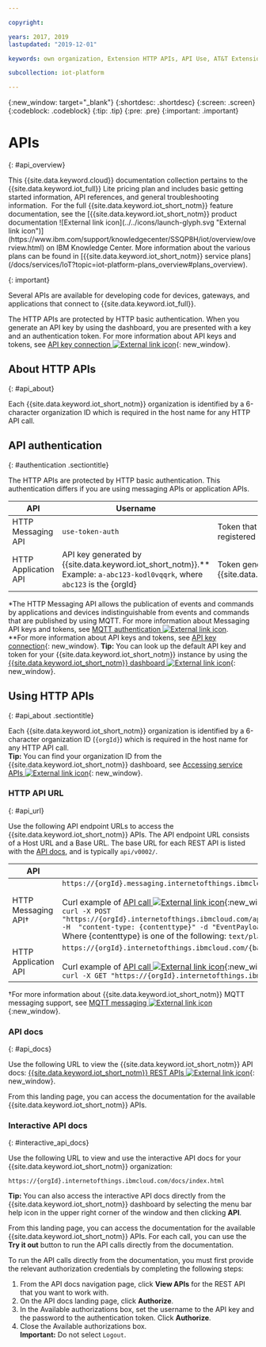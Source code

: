 ```yaml
---

copyright:

years: 2017, 2019
lastupdated: "2019-12-01"

keywords: own organization, Extension HTTP APIs, API Use, AT&T Extension, Administer AT&T

subcollection: iot-platform

---
```


{:new_window: target="\_blank"}
{:shortdesc: .shortdesc}
{:screen: .screen}
{:codeblock: .codeblock}
{:tip: .tip}
{:pre: .pre}
{:important: .important}


# APIs
{: #api_overview}

<p>This {{site.data.keyword.cloud}} documentation collection pertains to the {{site.data.keyword.iot_full}} Lite pricing plan and includes basic getting started information, API references, and general troubleshooting information. 
For the full {{site.data.keyword.iot_short_notm}} feature documentation, see the [{{site.data.keyword.iot_short_notm}} product documentation ![External link icon](../../icons/launch-glyph.svg "External link icon")](https://www.ibm.com/support/knowledgecenter/SSQP8H/iot/overview/overview.html) on IBM Knowledge Center. More information about the various plans can be found in [{{site.data.keyword.iot_short_notm}} service plans](/docs/services/IoT?topic=iot-platform-plans_overview#plans_overview). 
</p>
{: important}

Several APIs are available for developing code for devices, gateways, and applications that connect to {{site.data.keyword.iot_full}}.

The HTTP APIs are protected by HTTP basic authentication. When you generate an API key by using the dashboard, you are presented with a key and an authentication token. For more information about API keys and tokens, see [API key connection ![External link icon](../../../icons/launch-glyph.svg)](https://www.ibm.com/support/knowledgecenter/SSQP8H/iot/platform/platform_authorization.html#api-key){: new_window}.


## About HTTP APIs
{: #api_about}

Each {{site.data.keyword.iot_short_notm}} organization is identified by a 6-character organization ID which is required in the host name for any HTTP API call.   

## API authentication
{: #authentication .sectiontitle}

The HTTP APIs are protected by HTTP basic authentication. This authentication differs if you are using messaging APIs or application APIs. 

API|Username|Password
---|---|---
HTTP Messaging API|`use-token-auth`|Token that is created when you registered your device.&ast;
HTTP Application API|API key generated by {{site.data.keyword.iot_short_notm}}.&ast;&ast;</br>Example: `a-abc123-kodl0vqqrk`, where `abc123` is the {orgId}| Token generated by {{site.data.keyword.iot_short_notm}}.&ast;&ast;

&ast;The HTTP Messaging API allows the publication of events and commands by applications and devices indistinguishable from events and commands that are published by using MQTT. For more information about Messaging API keys and tokens, see [MQTT authentication ![External link icon](../../../../icons/launch-glyph.svg "External link icon")](https://www.ibm.com/support/knowledgecenter/SSQP8H/iot/platform/devices/mqtt.html#mqtt_authentication).  
&ast;&ast;For more information about API keys and tokens, see [API key connection](../applications/app_dev_index.html#authentication){: new_window}.   **Tip:** You can look up the default API key and token for your {{site.data.keyword.iot_short_notm}} instance by using the [{{site.data.keyword.iot_short_notm}} dashboard ![External link icon](../../../../icons/launch-glyph.svg "External link icon")](https://www.ibm.com/support/knowledgecenter/SSQP8H/iot/getting_started/external_dashboard.html#access_api){: new_window}.

## Using HTTP APIs
{: #api_about .sectiontitle}

Each {{site.data.keyword.iot_short_notm}} organization is identified by a 6-character organization ID (`{orgId}`) which is required in the host name for any HTTP API call.   
**Tip:** You can find your organization ID from the {{site.data.keyword.iot_short_notm}} dashboard, see [Accessing service APIs ![External link icon](../../../../icons/launch-glyph.svg "External link icon")](https://www.ibm.com/support/knowledgecenter/SSQP8H/iot/getting_started/external_dashboard.html#access_api){: new_window}.

### HTTP API URL  
{: #api_url}  

Use the following API endpoint URLs to access the {{site.data.keyword.iot_short_notm}} APIs. The API endpoint URL consists of a Host URL and a Base URL. The base URL for each REST API is listed with the [API docs](#api_docs), and is typically `api/v0002/`.

API|Host URL
---|---
HTTP Messaging API&dagger;|`https://{orgId}.messaging.internetofthings.ibmcloud.com/{base_URL}`</br></br>Curl example of [API call ![External link icon](../../../../icons/launch-glyph.svg "External link icon")](https://docs.internetofthings.ibmcloud.com/apis/swagger/v0002/http-messaging.html#/Devices%20and%20gateways/post_device_types__typeId__devices__deviceId__events__eventName_){:new_window} to send a device event:  </br>`curl -X POST "https://{orgId}.internetofthings.ibmcloud.com/api/v0002/device/types/{deviceType}/devices/{deviceId}/events/{event_name}" -H  "content-type: {contenttype}" -d "EventPayload" -u 'use-token-auth:{password}'`</br> Where {contenttype} is one of the following: `text/plain`, `application/json`, `application/xml`, and `application/octet-stream`.
HTTP Application API|`https://{orgId}.internetofthings.ibmcloud.com/{base_URL}`</br></br>Curl example of [API call ![External link icon](../../../../icons/launch-glyph.svg "External link icon")](https://docs.internetofthings.ibmcloud.com/apis/swagger/v0002/org-admin.html#/Device%20Bulk%20Configuration/get_bulk_devices){:new_window} to list the devices in your organization:  </br>`curl -X GET "https://{orgId}.internetofthings.ibmcloud.com/api/v0002/bulk/devices?_limit=25" -u '{username}:{password}'`

&dagger;For more information about {{site.data.keyword.iot_short_notm}} MQTT messaging support, see [MQTT messaging ![External link icon](../../../../icons/launch-glyph.svg "External link icon")](https://www.ibm.com/support/knowledgecenter/SSQP8H/iot/platform/reference/mqtt/index.html){:new_window}.


### API docs
{: #api_docs}

Use the following URL to view the {{site.data.keyword.iot_short_notm}} API docs: [{{site.data.keyword.iot_short_notm}} REST APIs ![External link icon](../../../../icons/launch-glyph.svg "External link icon")](https://docs.internetofthings.ibmcloud.com/apis/swagger/index.html){: new_window}. 

From this landing page, you can access the documentation for the available {{site.data.keyword.iot_short_notm}} APIs.


### Interactive API docs
{: #interactive_api_docs}  

Use the following URL to view and use the interactive API docs for your {{site.data.keyword.iot_short_notm}} organization:

`https://{orgId}.internetofthings.ibmcloud.com/docs/index.html`

**Tip:** You can also access the interactive API docs directly from the {{site.data.keyword.iot_short_notm}} dashboard by selecting the menu bar help icon in the upper right corner of the window and then clicking **API**.

From this landing page, you can access the documentation for the available {{site.data.keyword.iot_short_notm}} APIs. For each call, you can use the **Try it out** button to run the API calls directly from the documentation.

To run the API calls directly from the documentation, you must first provide the relevant authorization credentials by completing the following steps:

1. From the API docs navigation page, click **View APIs** for the REST API that you want to work with. 
2. On the API docs landing page, click **Authorize**.
3. In the Available authorizations box, set the username to the API key and the password to the authentication token. Click **Authorize**.
4. Close the Available authorizations box.   
**Important:** Do not select `Logout`.
